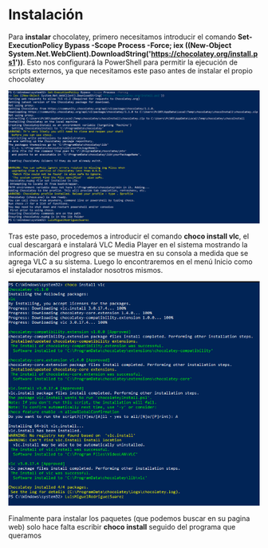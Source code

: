 # Instalación

Para **instalar** chocolatey, primero necesitamos introducir el comando **Set-ExecutionPolicy Bypass -Scope Process -Force; iex ((New-Object System.Net.WebClient).DownloadString('https://chocolatey.org/install.ps1'))**.
Esto nos configurará la PowerShell para permitir la ejecución de scripts externos, ya que necesitamos este paso antes de instalar el propio chocolatey

![Ins. 1](https://github.com/lmrs-06/Chocolatey/blob/main/foto%20github/foto1.PNG)

Tras este paso, procedemos a introducir el comando **choco install vlc**, el cual descargará e instalará VLC Media Player en el sistema mostrando la información del progreso que se muestra en su consola a medida que se agrega VLC a su sistema. Luego lo encontraremos en el menú Inicio como si ejecutaramos el instalador nosotros mismos.

![Ins. 2](https://github.com/lmrs-06/Chocolatey/blob/main/foto%20github/foto2.PNG)

Finalmente para instalar los paquetes (que podemos buscar en su pagina web) solo hace falta escribir **choco install** seguido del programa que queramos
